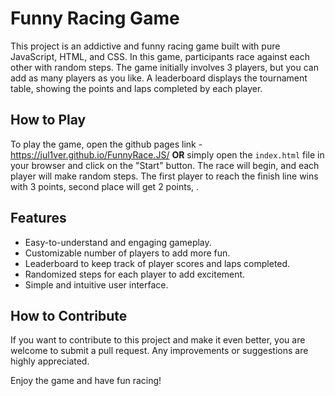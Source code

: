 # Funny Racing Game

This project is an addictive and funny racing game built with pure JavaScript, HTML, and CSS. In this game, participants race against each other with random steps. The game initially involves 3 players, but you can add as many players as you like. A leaderboard displays the tournament table, showing the points and laps completed by each player.

## How to Play

To play the game, open the github pages link - https://jul1ver.github.io/FunnyRace.JS/ **OR** simply open the `index.html` file in your browser and click on the "Start" button. The race will begin, and each player will make random steps. The first player to reach the finish line wins with 3 points, second place will get 2 points, .

## Features

- Easy-to-understand and engaging gameplay.
- Customizable number of players to add more fun.
- Leaderboard to keep track of player scores and laps completed.
- Randomized steps for each player to add excitement.
- Simple and intuitive user interface.

## How to Contribute

If you want to contribute to this project and make it even better, you are welcome to submit a pull request. Any improvements or suggestions are highly appreciated.



Enjoy the game and have fun racing!
